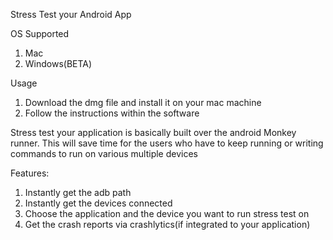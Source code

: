 Stress Test your Android App

OS Supported
1. Mac
2. Windows(BETA)

Usage
1. Download the dmg file and install it on your mac machine
2. Follow the instructions within the software


Stress test your application is basically built over the android Monkey runner. This will save time for the users who have to keep running or writing commands to run on various multiple devices

Features:
1. Instantly get the adb path
2. Instantly get the devices connected 
3. Choose the application and the device you want to run stress test on
4. Get the crash reports via crashlytics(if integrated to your application)